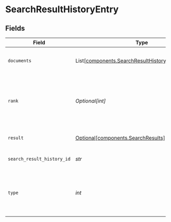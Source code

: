 # SearchResultHistoryEntry


## Fields

| Field                                                                                                              | Type                                                                                                               | Required                                                                                                           | Description                                                                                                        |
| ------------------------------------------------------------------------------------------------------------------ | ------------------------------------------------------------------------------------------------------------------ | ------------------------------------------------------------------------------------------------------------------ | ------------------------------------------------------------------------------------------------------------------ |
| `documents`                                                                                                        | List[[components.SearchResultHistoryEntryDocuments](../../models/components/searchresulthistoryentrydocuments.md)] | :heavy_check_mark:                                                                                                 | Documents that contain the search result.                                                                          |
| `rank`                                                                                                             | *Optional[int]*                                                                                                    | :heavy_minus_sign:                                                                                                 | The rank of the search result. A lower value means more relevant result.                                           |
| `result`                                                                                                           | [Optional[components.SearchResults]](../../models/components/searchresults.md)                                     | :heavy_minus_sign:                                                                                                 | List of search results.                                                                                            |
| `search_result_history_id`                                                                                         | *str*                                                                                                              | :heavy_check_mark:                                                                                                 | List of search results.                                                                                            |
| `type`                                                                                                             | *int*                                                                                                              | :heavy_check_mark:                                                                                                 | The type of the search result. This can be either 'document' or 'answer'.                                          |